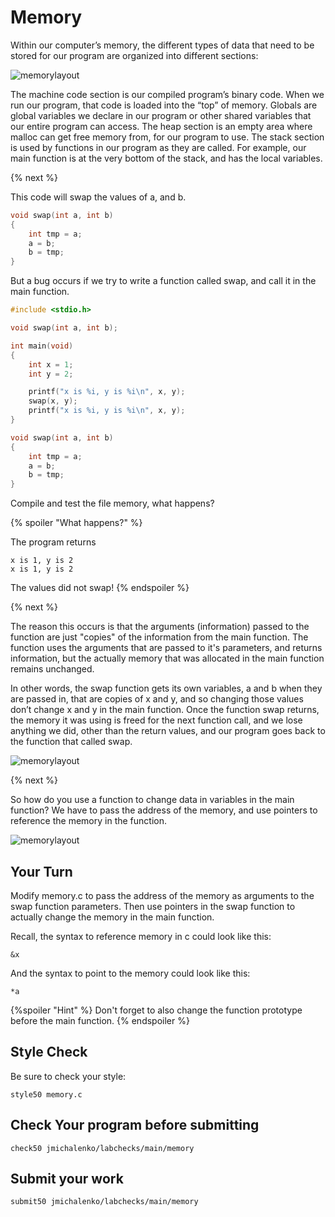 # Memory

Within our computer’s memory, the different types of data that need to be stored for our program are organized into different sections:

![memorylayout](https://raw.githubusercontent.com/jmichalenko/cs50labs/2020/memory/memory_layout.png)

The machine code section is our compiled program’s binary code. When we run our program, that code is loaded into the “top” of memory.
Globals are global variables we declare in our program or other shared variables that our entire program can access.
The heap section is an empty area where malloc can get free memory from, for our program to use.
The stack section is used by functions in our program as they are called. For example, our main function is at the very bottom of the stack, and has the local variables.

{% next %}

This code will swap the values of a, and b.
```c
void swap(int a, int b)
{
    int tmp = a;
    a = b;
    b = tmp;
}
```
But a bug occurs if we try to write a function called swap, and call it in the main function.

```c
#include <stdio.h>

void swap(int a, int b);

int main(void)
{
    int x = 1;
    int y = 2;

    printf("x is %i, y is %i\n", x, y);
    swap(x, y);
    printf("x is %i, y is %i\n", x, y);
}

void swap(int a, int b)
{
    int tmp = a;
    a = b;
    b = tmp;
}
```
Compile and test the file memory, what happens?

{% spoiler "What happens?" %}

The program returns

```
x is 1, y is 2
x is 1, y is 2
```

The values did not swap!
{% endspoiler %}

{% next %}

The reason this occurs is that the arguments (information) passed to the function are just "copies" of the information from the main function.  The function uses the arguments that are passed to it's parameters, and returns information, but the actually memory that was allocated in the main function remains unchanged.

In other words, the swap function gets its own variables, a and b when they are passed in, that are copies of x and y, and so changing those values don’t change x and y in the main function. Once the function swap returns, the memory it was using is freed for the next function call, and we lose anything we did, other than the return values, and our program goes back to the function that called swap.

![memorylayout](https://raw.githubusercontent.com/jmichalenko/cs50labs/2020/memory/stack.png)

{% next %}

So how do you use a function to change data in variables in the main function? We have to pass the address of the memory, and use pointers to reference the memory in the function.

![memorylayout](https://raw.githubusercontent.com/jmichalenko/cs50labs/2020/memory/pointers.png)

## Your Turn
Modify memory.c to pass the address of the memory as arguments to the swap function parameters.  Then use pointers in the swap function to actually change the memory in the main function.

Recall, the syntax to reference memory in c could look like this:
```
&x
```
And the syntax to point to the memory could look like this:
```
*a
```
{%spoiler "Hint" %}
Don't forget to also change the function prototype before the main function.
{% endspoiler %}

## Style Check
Be sure to check your style:

```
style50 memory.c
```
## Check Your program before submitting
```
check50 jmichalenko/labchecks/main/memory
```
## Submit your work
```
submit50 jmichalenko/labchecks/main/memory

